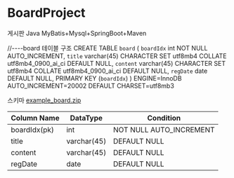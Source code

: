 # BoardProject
게시판
Java
MyBatis+Mysql+SpringBoot+Maven

//----board 테이블 구조
CREATE TABLE `board` (
  `boardIdx` int NOT NULL AUTO_INCREMENT,
  `title` varchar(45) CHARACTER SET utf8mb4 COLLATE utf8mb4_0900_ai_ci DEFAULT NULL,
  `content` varchar(45) CHARACTER SET utf8mb4 COLLATE utf8mb4_0900_ai_ci DEFAULT NULL,
  `regDate` date DEFAULT NULL,
  PRIMARY KEY (`boardIdx`)
) ENGINE=InnoDB AUTO_INCREMENT=20002 DEFAULT CHARSET=utf8mb3

스키마
[example_board.zip](https://github.com/leeyuna-1124/BoardProject/files/7032624/example_board.zip)

| Column Name  | DataType    | Condition               |
|--------------|-------------|-------------------------|
| boardIdx(pk) | int         | NOT NULL AUTO_INCREMENT |
| title        | varchar(45) | DEFAULT NULL            |
| content      | varchar(45) | DEFAULT NULL            |
| regDate      | date        | DEFAULT NULL            |

